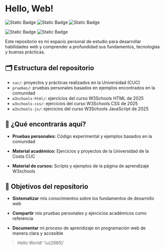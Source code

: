 # Hello, Web!

![Static Badge](https://img.shields.io/badge/markup-html5-E34F26?style=for-the-badge&logo=html5&logoColor=white&labelColor=101010)
![Static Badge](https://img.shields.io/badge/style-css3-663399?style=for-the-badge&logo=css&logoColor=white&labelColor=101010)
![Static Badge](https://img.shields.io/badge/language-javascript-F7DF1E?style=for-the-badge&logo=javascript&logoColor=white&labelColor=101010)

![Static Badge](https://img.shields.io/badge/backend-node.js-5FA04E?style=for-the-badge&logo=node.js&logoColor=white&labelColor=101010)
![Static Badge](https://img.shields.io/badge/framework-bootstrap-7952B3?style=for-the-badge&logo=bootstrap&logoColor=white&labelColor=101010)


Este repositorio es mi espacio personal de estudio para desarrollar habilidades web y comprender a profundidad sus fundamentos, tecnologías y buenas prácticas.

## 🗂️ Estructura del repositorio

- `cuc/`: proyectos y prácticas realizados en la Universidad (CUC)
- `pruebas/`: pruebas personales basados en ejemplos encontrados en la comunidad
- `w3schools-html/`: ejercicios del curso W3Schools HTML de 2025
- `w3schools-css/`: ejercicios del curso W3Schools CSS de 2025
- `w3schools-js/`: ejercicios del curso W3Schools JavaScript de 2025

## 🔎 ¿Qué encontrarás aquí?
 
- **Pruebas personales:** Código experimental y ejemplos basados en la comunidad

- **Material académico:** Ejercicios y proyectos de la Universidad de la Costa CUC

- **Material de cursos:** Scripts y ejemplos de la página de aprendizaje W3schools

## 🎯 Objetivos del repositorio

- **Sistematizar** mis conocimientos sobre los fundamentos de desarrollo web

- **Compartir** mis pruebas personales y ejercicios académicos como referencia

- **Documentar** mi proceso de aprendizaje en programación web de manera clara y accesible

> Hello World! '\u{2665}'
